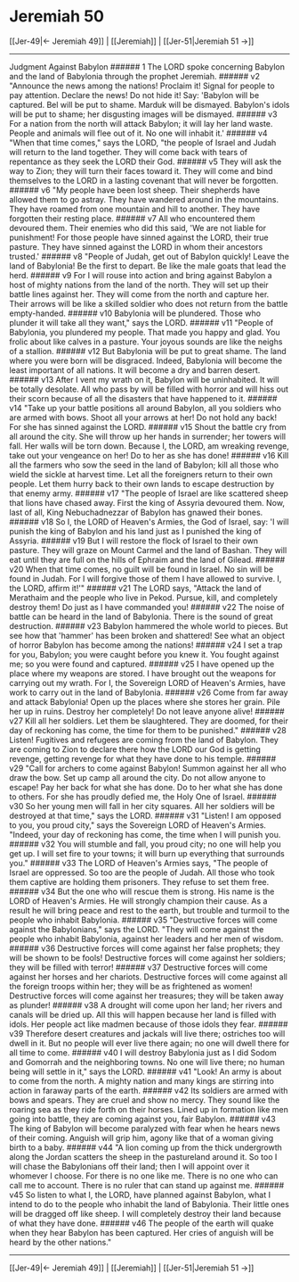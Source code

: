# Jeremiah 50

[[Jer-49|← Jeremiah 49]] | [[Jeremiah]] | [[Jer-51|Jeremiah 51 →]]
***

Judgment Against Babylon ###### 1 The LORD spoke concerning Babylon and the land of Babylonia through the prophet Jeremiah. ###### v2 "Announce the news among the nations! Proclaim it! Signal for people to pay attention. Declare the news! Do not hide it! Say: 'Babylon will be captured. Bel will be put to shame. Marduk will be dismayed. Babylon's idols will be put to shame; her disgusting images will be dismayed. ###### v3 For a nation from the north will attack Babylon; it will lay her land waste. People and animals will flee out of it. No one will inhabit it.' ###### v4 "When that time comes," says the LORD, "the people of Israel and Judah will return to the land together. They will come back with tears of repentance as they seek the LORD their God. ###### v5 They will ask the way to Zion; they will turn their faces toward it. They will come and bind themselves to the LORD in a lasting covenant that will never be forgotten. ###### v6 "My people have been lost sheep. Their shepherds have allowed them to go astray. They have wandered around in the mountains. They have roamed from one mountain and hill to another. They have forgotten their resting place. ###### v7 All who encountered them devoured them. Their enemies who did this said, 'We are not liable for punishment! For those people have sinned against the LORD, their true pasture. They have sinned against the LORD in whom their ancestors trusted.' ###### v8 "People of Judah, get out of Babylon quickly! Leave the land of Babylonia! Be the first to depart. Be like the male goats that lead the herd. ###### v9 For I will rouse into action and bring against Babylon a host of mighty nations from the land of the north. They will set up their battle lines against her. They will come from the north and capture her. Their arrows will be like a skilled soldier who does not return from the battle empty-handed. ###### v10 Babylonia will be plundered. Those who plunder it will take all they want," says the LORD. ###### v11 "People of Babylonia, you plundered my people. That made you happy and glad. You frolic about like calves in a pasture. Your joyous sounds are like the neighs of a stallion. ###### v12 But Babylonia will be put to great shame. The land where you were born will be disgraced. Indeed, Babylonia will become the least important of all nations. It will become a dry and barren desert. ###### v13 After I vent my wrath on it, Babylon will be uninhabited. It will be totally desolate. All who pass by will be filled with horror and will hiss out their scorn because of all the disasters that have happened to it. ###### v14 "Take up your battle positions all around Babylon, all you soldiers who are armed with bows. Shoot all your arrows at her! Do not hold any back! For she has sinned against the LORD. ###### v15 Shout the battle cry from all around the city. She will throw up her hands in surrender; her towers will fall. Her walls will be torn down. Because I, the LORD, am wreaking revenge, take out your vengeance on her! Do to her as she has done! ###### v16 Kill all the farmers who sow the seed in the land of Babylon; kill all those who wield the sickle at harvest time. Let all the foreigners return to their own people. Let them hurry back to their own lands to escape destruction by that enemy army. ###### v17 "The people of Israel are like scattered sheep that lions have chased away. First the king of Assyria devoured them. Now, last of all, King Nebuchadnezzar of Babylon has gnawed their bones. ###### v18 So I, the LORD of Heaven's Armies, the God of Israel, say: 'I will punish the king of Babylon and his land just as I punished the king of Assyria. ###### v19 But I will restore the flock of Israel to their own pasture. They will graze on Mount Carmel and the land of Bashan. They will eat until they are full on the hills of Ephraim and the land of Gilead. ###### v20 When that time comes, no guilt will be found in Israel. No sin will be found in Judah. For I will forgive those of them I have allowed to survive. I, the LORD, affirm it!'" ###### v21 The LORD says, "Attack the land of Merathaim and the people who live in Pekod. Pursue, kill, and completely destroy them! Do just as I have commanded you! ###### v22 The noise of battle can be heard in the land of Babylonia. There is the sound of great destruction. ###### v23 Babylon hammered the whole world to pieces. But see how that 'hammer' has been broken and shattered! See what an object of horror Babylon has become among the nations! ###### v24 I set a trap for you, Babylon; you were caught before you knew it. You fought against me; so you were found and captured. ###### v25 I have opened up the place where my weapons are stored. I have brought out the weapons for carrying out my wrath. For I, the Sovereign LORD of Heaven's Armies, have work to carry out in the land of Babylonia. ###### v26 Come from far away and attack Babylonia! Open up the places where she stores her grain. Pile her up in ruins. Destroy her completely! Do not leave anyone alive! ###### v27 Kill all her soldiers. Let them be slaughtered. They are doomed, for their day of reckoning has come, the time for them to be punished." ###### v28 Listen! Fugitives and refugees are coming from the land of Babylon. They are coming to Zion to declare there how the LORD our God is getting revenge, getting revenge for what they have done to his temple. ###### v29 "Call for archers to come against Babylon! Summon against her all who draw the bow. Set up camp all around the city. Do not allow anyone to escape! Pay her back for what she has done. Do to her what she has done to others. For she has proudly defied me, the Holy One of Israel. ###### v30 So her young men will fall in her city squares. All her soldiers will be destroyed at that time," says the LORD. ###### v31 "Listen! I am opposed to you, you proud city," says the Sovereign LORD of Heaven's Armies. "Indeed, your day of reckoning has come, the time when I will punish you. ###### v32 You will stumble and fall, you proud city; no one will help you get up. I will set fire to your towns; it will burn up everything that surrounds you." ###### v33 The LORD of Heaven's Armies says, "The people of Israel are oppressed. So too are the people of Judah. All those who took them captive are holding them prisoners. They refuse to set them free. ###### v34 But the one who will rescue them is strong. His name is the LORD of Heaven's Armies. He will strongly champion their cause. As a result he will bring peace and rest to the earth, but trouble and turmoil to the people who inhabit Babylonia. ###### v35 "Destructive forces will come against the Babylonians," says the LORD. "They will come against the people who inhabit Babylonia, against her leaders and her men of wisdom. ###### v36 Destructive forces will come against her false prophets; they will be shown to be fools! Destructive forces will come against her soldiers; they will be filled with terror! ###### v37 Destructive forces will come against her horses and her chariots. Destructive forces will come against all the foreign troops within her; they will be as frightened as women! Destructive forces will come against her treasures; they will be taken away as plunder! ###### v38 A drought will come upon her land; her rivers and canals will be dried up. All this will happen because her land is filled with idols. Her people act like madmen because of those idols they fear. ###### v39 Therefore desert creatures and jackals will live there; ostriches too will dwell in it. But no people will ever live there again; no one will dwell there for all time to come. ###### v40 I will destroy Babylonia just as I did Sodom and Gomorrah and the neighboring towns. No one will live there; no human being will settle in it," says the LORD. ###### v41 "Look! An army is about to come from the north. A mighty nation and many kings are stirring into action in faraway parts of the earth. ###### v42 Its soldiers are armed with bows and spears. They are cruel and show no mercy. They sound like the roaring sea as they ride forth on their horses. Lined up in formation like men going into battle, they are coming against you, fair Babylon. ###### v43 The king of Babylon will become paralyzed with fear when he hears news of their coming. Anguish will grip him, agony like that of a woman giving birth to a baby. ###### v44 "A lion coming up from the thick undergrowth along the Jordan scatters the sheep in the pastureland around it. So too I will chase the Babylonians off their land; then I will appoint over it whomever I choose. For there is no one like me. There is no one who can call me to account. There is no ruler that can stand up against me. ###### v45 So listen to what I, the LORD, have planned against Babylon, what I intend to do to the people who inhabit the land of Babylonia. Their little ones will be dragged off like sheep. I will completely destroy their land because of what they have done. ###### v46 The people of the earth will quake when they hear Babylon has been captured. Her cries of anguish will be heard by the other nations."

***
[[Jer-49|← Jeremiah 49]] | [[Jeremiah]] | [[Jer-51|Jeremiah 51 →]]

